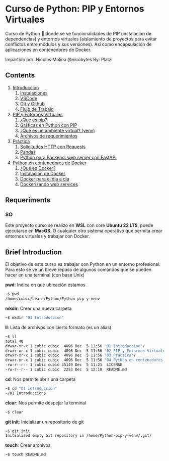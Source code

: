 # Curso de Python: PIP y Entornos Virtuales

Curso de Python 🐍 donde se ve funcionalidades de PIP (instalacion de dependencias) y entornos virtuales (aislamiento de proyectos para evitar conflictos entre módulos y sus versiones). Así como encapsulación de aplicaciones en contenedores de Docker.

Impartido por: Nicolas Molina @nicobytes
By: Platzi

## Contents

1. [Introduccion](./01%20Introduccion/)
    1. [Instalaciones](./01%20Introduccion/Instalaciones.md)
    2. [VSCode](./01%20Introduccion/VSCode.md)
    3. [Git y Github](./01%20Introduccion/Git%20y%20Github.md)
    4. [Flujo de Trabajo](./01%20Introduccion/Flujo%20de%20trabajo.md)
2. [PIP y Entornos Virtuales](./02%20PIP%20y%20Entornos%20Virtuales/)
    1. [¿Qué es pip?](./02%20PIP%20y%20Entornos%20Virtuales/pip.md)
    2. [Gráficas en Python con PIP](./02%20PIP%20y%20Entornos%20Virtuales/04-app/readme.md)
    3. [¿Qué es un ambiente virtual? (venv)](./02%20PIP%20y%20Entornos%20Virtuales/Ambientes%20Virtuales.md)
    4. [Archivos de requerimientos](./02%20PIP%20y%20Entornos%20Virtuales/Ambientes%20Virtuales.md)
3. [Práctica](./03%20Práctica/)
    1. [Solicitudes HTTP con Requests](./03%20Práctica/httprequests.md)
    2. [Pandas](./03%20Práctica/pandas.md)
    3. [Python para Backend: web server con FastAPI](./03%20Práctica/)
4. [Python en contenedores de Docker](./04%20Python%20en%20contenedores%20de%20Docker/)
    1. [¿Qué es Docker?](./04%20Python%20en%20contenedores%20de%20Docker/)
    2. [Instalacion de Docker](./04%20Python%20en%20contenedores%20de%20Docker/)
    3. [Docker para el día a día](./04%20Python%20en%20contenedores%20de%20Docker/)
    4. [Dockerizando web services](./04%20Python%20en%20contenedores%20de%20Docker/)

## Requeriments

### SO

Este proyecto curso se realizo en **WSL** con core **Ubuntu 22 LTS**, puede ejecutarse en **MacOS**. O cualquier otro sistema operativo que permita crear entornos virtuales y trabajar con Docker.

## Brief Introduction

El objetivo de este curso es trabajar con Python en un entorno profesional. Para esto se ve un breve repaso de algunos comandos que se pueden hacer en una terminal (con base Unix)

**pwd**: Indica en qué ubicación estamos

```sh
~$ pwd
/home/cubic/Learn/Python/Python-pip-y-venv
```

**mkdir**: Crear una nueva carpeta

```sh
~$ mkdir "01 Introduccion"
```

**ll**: Lista de archivos con cierto formato (es un alias)

```sh
~$ ll
total 40
drwxr-xr-x 1 cubic cubic  4096 Dec  5 11:56 '01 Introduccion'/
drwxr-xr-x 1 cubic cubic  4096 Dec  5 11:56 '02 PIP y Entornos Virtuales'/
drwxr-xr-x 1 cubic cubic  4096 Dec  5 11:56 '03 Práctica'/
drwxr-xr-x 1 cubic cubic  4096 Dec  5 11:56 '04 Python en contenedores de Docker'/
-rw-r--r-- 1 cubic cubic 35149 Dec  5 11:21  LICENSE
-rw-r--r-- 1 cubic cubic  2253 Dec  5 12:10  README.md
```

**cd**: Nos permite abrir una carpeta

```sh
~$ cd "01 Introduccion"
~/01 Introduccion$
```

**clear**: Nos permite despejar la terminal

```sh
~$ clear
```

**git init**: Inicializar un repositorio de git

```sh
~$ git init
Initialized empty Git repository in /home/Python-pip-y-venv/.git/
```

**touch**: Crear archivos

```sh
~$ touch README.md
```
